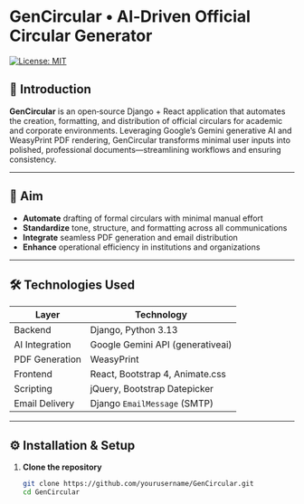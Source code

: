 # GenCircular • AI‑Driven Official Circular Generator

[![License: MIT](https://img.shields.io/badge/License-MIT-blue.svg)](LICENSE)

## 🚀 Introduction

**GenCircular** is an open‑source Django + React application that automates the creation, formatting, and distribution of official circulars for academic and corporate environments. Leveraging Google’s Gemini generative AI and WeasyPrint PDF rendering, GenCircular transforms minimal user inputs into polished, professional documents—streamlining workflows and ensuring consistency.

---

## 🎯 Aim

- **Automate** drafting of formal circulars with minimal manual effort  
- **Standardize** tone, structure, and formatting across all communications  
- **Integrate** seamless PDF generation and email distribution  
- **Enhance** operational efficiency in institutions and organizations  

---

## 🛠️ Technologies Used

| Layer          | Technology                         |
| -------------- | ---------------------------------- |
| Backend        | Django, Python 3.13                |
| AI Integration | Google Gemini API (generativeai)   |
| PDF Generation | WeasyPrint                         |
| Frontend       | React, Bootstrap 4, Animate.css    |
| Scripting      | jQuery, Bootstrap Datepicker       |
| Email Delivery | Django `EmailMessage` (SMTP)       |

---

## ⚙️ Installation & Setup

1. **Clone the repository**  
   ```bash
   git clone https://github.com/yourusername/GenCircular.git
   cd GenCircular
